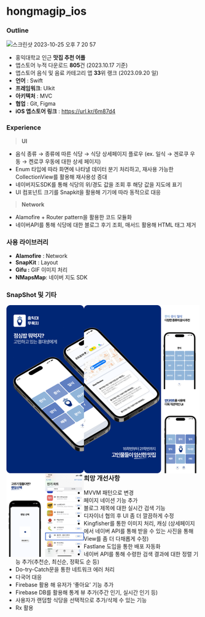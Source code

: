 # hongmagip_ios

### O**utline**

<img width="588" alt="스크린샷 2023-10-25 오후 7 20 57" src="https://github.com/UMC-clutch/iOS_clutch/assets/115209527/81d91215-f5f0-42e2-a25f-5ec94926bdda">

- 홍익대학교 인근 **맛집 추천 어플**
- 앱스토어 누적 다운로드 **805**건
(2023.10.17 기준)
- 앱스토어 음식 및 음료 카테고리  앱 **33**위 랭크 
(2023.09.20 일)
- **언어** : Swift
- **프레임워크**: UIkit
- **아키텍처** : MVC
- **협업** : Git, Figma
- **iOS 앱스토어 링크**
: https://url.kr/6m87d4

### Experience

> **UI**
> 
- 음식 종류 → 종류에 따른 식당 → 식당 상세페이지 플로우
(ex. 일식 → 겐로쿠 우동 → 켄로쿠 우동에 대한 상세 페이지)
- Enum 타입에 따라 화면에 나타낼 데이터 분기 처리하고, 재사용 가능한 CollectionView를 활용해 재사용성 증대
- 네이버지도SDK를 통해 식당의 위/경도 값을 조회 후 해당 값을 지도에 표기
- UI 컴포넌트 크기를 Snapkit을 활용해 기기에 따라 동적으로 대응

> **Network**
> 
- Alamofire + Router pattern을 활용한 코드 모듈화
- 네이버API를 통해 식당에 대한 블로그 후기 조회, 매서드 활용해 HTML 태그 제거

### 사용 라이브러리

- **Alamofire** : Network
- **SnapKit** : Layout
- **Gifu :** GIF 이미지 처리
- **NMapsMap**: 네이버 지도 SDK

### SnapShot 및 기타

<p align="center">
  <img src= "snapshot/snapshot_1.png" align="left" width="40%">
  <img src= "snapshot/snapshot_2.png" align="left" width="40%" style="margin-left: 200" >
</p>

<p align="center">
  <img src= "snapshot/snapshot_3.png" align="left" width="20%">
  <img src= "snapshot/snapshot_4.png" align="left" width="20%">
  <img src= "snapshot/snapshot_5.png" align="left" width="20%">
  <img src= "snapshot/snapshot_6.jpeg" align="left" width="20%">
</p>

---

### 희망 개선사항

- MVVM 패턴으로 변경
- 페이지 네이션 기능 추가
- 블로그 제목에 대한 실시간 검색 기능
- 디자이너 협의 후 UI 좀 더 깔끔하게 수정
- Kingfisher를 통한 이미지 처리, 캐싱
(상세페이지에서 네이버 API를 통해 받을 수 있는 사진을 통해 View를 좀 더 다채롭게 수정)
- Fastlane 도입을 통한 배포 자동화
- 네이버 API를 통해 수령한 검색 결과에 대한 정렬 기능 추가(추천순, 최신순, 정확도 순 등)
- Do-try-Catch문을 통한 네트워크 에러 처리
- 다국어 대응
- Firebase 활용 해 유저가 ‘좋아요’ 기능 추가
- Firebase DB를 활용해 통계 뷰 추가(주간 인기, 실시간 인기 등)
- 사용자가 랜덤할 식당을 선택적으로 추가/삭제 수 있는 기능
- Rx 활용
